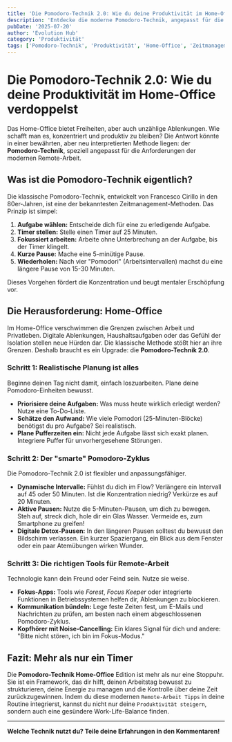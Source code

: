 ```yaml
---
title: 'Die Pomodoro-Technik 2.0: Wie du deine Produktivität im Home-Office verdoppelst'
description: 'Entdecke die moderne Pomodoro-Technik, angepasst für die Herausforderungen der Remote-Arbeit, und steigere deine Produktivität nachhaltig.'
pubDate: '2025-07-20'
author: 'Evolution Hub'
category: 'Produktivität'
tags: ['Pomodoro-Technik', 'Produktivität', 'Home-Office', 'Zeitmanagement']
---
```


# Die Pomodoro-Technik 2.0: Wie du deine Produktivität im Home-Office verdoppelst

Das Home-Office bietet Freiheiten, aber auch unzählige Ablenkungen. Wie schafft man es, konzentriert und produktiv zu bleiben? Die Antwort könnte in einer bewährten, aber neu interpretierten Methode liegen: der **Pomodoro-Technik**, speziell angepasst für die Anforderungen der modernen Remote-Arbeit.

## Was ist die Pomodoro-Technik eigentlich?

Die klassische Pomodoro-Technik, entwickelt von Francesco Cirillo in den 80er-Jahren, ist eine der bekanntesten Zeitmanagement-Methoden. Das Prinzip ist simpel:

1.  **Aufgabe wählen:** Entscheide dich für eine zu erledigende Aufgabe.
2.  **Timer stellen:** Stelle einen Timer auf 25 Minuten.
3.  **Fokussiert arbeiten:** Arbeite ohne Unterbrechung an der Aufgabe, bis der Timer klingelt.
4.  **Kurze Pause:** Mache eine 5-minütige Pause.
5.  **Wiederholen:** Nach vier "Pomodori" (Arbeitsintervallen) machst du eine längere Pause von 15-30 Minuten.

Dieses Vorgehen fördert die Konzentration und beugt mentaler Erschöpfung vor.

## Die Herausforderung: Home-Office

Im Home-Office verschwimmen die Grenzen zwischen Arbeit und Privatleben. Digitale Ablenkungen, Haushaltsaufgaben oder das Gefühl der Isolation stellen neue Hürden dar. Die klassische Methode stößt hier an ihre Grenzen. Deshalb braucht es ein Upgrade: die **Pomodoro-Technik 2.0**.

### Schritt 1: Realistische Planung ist alles

Beginne deinen Tag nicht damit, einfach loszuarbeiten. Plane deine Pomodoro-Einheiten bewusst.

*   **Priorisiere deine Aufgaben:** Was muss heute wirklich erledigt werden? Nutze eine To-Do-Liste.
*   **Schätze den Aufwand:** Wie viele Pomodori (25-Minuten-Blöcke) benötigst du pro Aufgabe? Sei realistisch.
*   **Plane Pufferzeiten ein:** Nicht jede Aufgabe lässt sich exakt planen. Integriere Puffer für unvorhergesehene Störungen.

### Schritt 2: Der "smarte" Pomodoro-Zyklus

Die Pomodoro-Technik 2.0 ist flexibler und anpassungsfähiger.

*   **Dynamische Intervalle:** Fühlst du dich im Flow? Verlängere ein Intervall auf 45 oder 50 Minuten. Ist die Konzentration niedrig? Verkürze es auf 20 Minuten.
*   **Aktive Pausen:** Nutze die 5-Minuten-Pausen, um dich zu bewegen. Steh auf, streck dich, hole dir ein Glas Wasser. Vermeide es, zum Smartphone zu greifen!
*   **Digitale Detox-Pausen:** In den längeren Pausen solltest du bewusst den Bildschirm verlassen. Ein kurzer Spaziergang, ein Blick aus dem Fenster oder ein paar Atemübungen wirken Wunder.

### Schritt 3: Die richtigen Tools für Remote-Arbeit

Technologie kann dein Freund oder Feind sein. Nutze sie weise.

*   **Fokus-Apps:** Tools wie *Forest*, *Focus Keeper* oder integrierte Funktionen in Betriebssystemen helfen dir, Ablenkungen zu blockieren.
*   **Kommunikation bündeln:** Lege feste Zeiten fest, um E-Mails und Nachrichten zu prüfen, am besten nach einem abgeschlossenen Pomodoro-Zyklus.
*   **Kopfhörer mit Noise-Cancelling:** Ein klares Signal für dich und andere: "Bitte nicht stören, ich bin im Fokus-Modus."

## Fazit: Mehr als nur ein Timer

Die **Pomodoro-Technik Home-Office** Edition ist mehr als nur eine Stoppuhr. Sie ist ein Framework, das dir hilft, deinen Arbeitstag bewusst zu strukturieren, deine Energie zu managen und die Kontrolle über deine Zeit zurückzugewinnen. Indem du diese modernen `Remote-Arbeit Tipps` in deine Routine integrierst, kannst du nicht nur deine `Produktivität steigern`, sondern auch eine gesündere Work-Life-Balance finden.

---

**Welche Technik nutzt du? Teile deine Erfahrungen in den Kommentaren!**